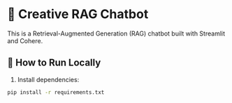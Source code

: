  # 🤖 Creative RAG Chatbot

This is a Retrieval-Augmented Generation (RAG) chatbot built with Streamlit and Cohere.

## 🚀 How to Run Locally
1. Install dependencies:
```bash
pip install -r requirements.txt
